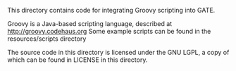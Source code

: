 This directory contains code for integrating Groovy scripting into GATE.

Groovy is a Java-based scripting language, described at
http://groovy.codehaus.org Some example scripts can be found in the
resources/scripts directory

The source code in this directory is licensed under the GNU LGPL, a copy of
which can be found in LICENSE in this directory.
